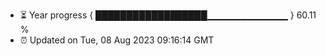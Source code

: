 - ⏳ Year progress { ██████████████████▁▁▁▁▁▁▁▁▁▁▁▁ } 60.11 %
- ⏰ Updated on Tue, 08 Aug 2023 09:16:14 GMT

